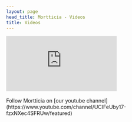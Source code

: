```yaml
---
layout: page
head_title: Mortticia - Videos
title: Videos
---
```


<div class="video-container">
    <iframe src="https://www.youtube.com/embed/KLlkulgHGYQ" frameborder="0" allow="autoplay; encrypted-media" allowfullscreen></iframe>
</div>

<br />
Follow Mortticia on [our youtube channel](https://www.youtube.com/channel/UCIFeUby17-fzxNXec4SFRUw/featured)
